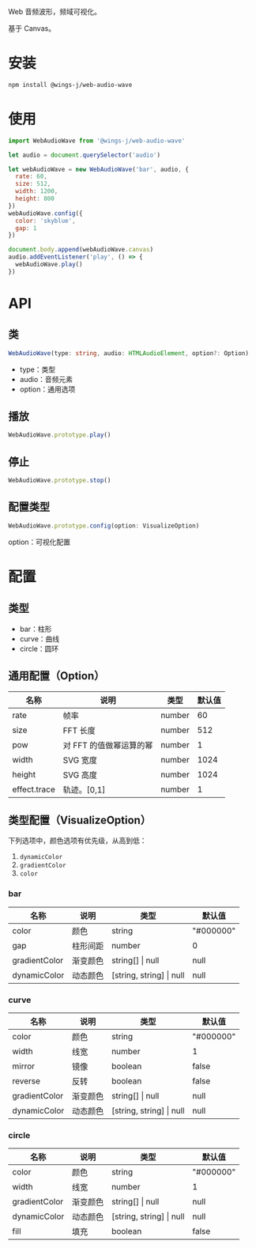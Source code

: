 Web 音频波形，频域可视化。

基于 Canvas。

# 安装

```bash
npm install @wings-j/web-audio-wave
```

# 使用

```js
import WebAudioWave from '@wings-j/web-audio-wave'

let audio = document.querySelector('audio')

let webAudioWave = new WebAudioWave('bar', audio, {
  rate: 60,
  size: 512,
  width: 1200,
  height: 800
})
webAudioWave.config({
  color: 'skyblue',
  gap: 1
})

document.body.append(webAudioWave.canvas)
audio.addEventListener('play', () => {
  webAudioWave.play()
})
```

# API

## 类

```ts
WebAudioWave(type: string, audio: HTMLAudioElement, option?: Option)
```

- type：类型
- audio：音频元素
- option：通用选项

## 播放

```ts
WebAudioWave.prototype.play()
```

## 停止

```ts
WebAudioWave.prototype.stop()
```

## 配置类型

```ts
WebAudioWave.prototype.config(option: VisualizeOption)
```

option：可视化配置

# 配置

## 类型

- bar：柱形
- curve：曲线
- circle：圆环

## 通用配置（Option）

| 名称         | 说明                    | 类型   | 默认值 |
| ------------ | ----------------------- | ------ | ------ |
| rate         | 帧率                    | number | 60     |
| size         | FFT 长度                | number | 512    |
| pow          | 对 FFT 的值做幂运算的幂 | number | 1      |
| width        | SVG 宽度                | number | 1024   |
| height       | SVG 高度                | number | 1024   |
| effect.trace | 轨迹。[0,1]             | number | 1      |

## 类型配置（VisualizeOption）

下列选项中，颜色选项有优先级，从高到低：

1. `dynamicColor`
2. `gradientColor`
3. `color`

### bar

| 名称          | 说明     | 类型                     | 默认值    |
| ------------- | -------- | ------------------------ | --------- |
| color         | 颜色     | string                   | "#000000" |
| gap           | 柱形间距 | number                   | 0         |
| gradientColor | 渐变颜色 | string[] \| null         | null      |
| dynamicColor  | 动态颜色 | [string, string] \| null | null      |

### curve

| 名称          | 说明     | 类型                     | 默认值    |
| ------------- | -------- | ------------------------ | --------- |
| color         | 颜色     | string                   | "#000000" |
| width         | 线宽     | number                   | 1         |
| mirror        | 镜像     | boolean                  | false     |
| reverse       | 反转     | boolean                  | false     |
| gradientColor | 渐变颜色 | string[] \| null         | null      |
| dynamicColor  | 动态颜色 | [string, string] \| null | null      |

### circle

| 名称          | 说明     | 类型                     | 默认值    |
| ------------- | -------- | ------------------------ | --------- |
| color         | 颜色     | string                   | "#000000" |
| width         | 线宽     | number                   | 1         |
| gradientColor | 渐变颜色 | string[] \| null         | null      |
| dynamicColor  | 动态颜色 | [string, string] \| null | null      |
| fill          | 填充     | boolean                  | false     |
